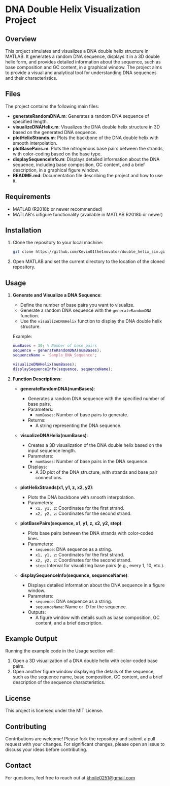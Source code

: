 
# DNA Double Helix Visualization Project

## Overview
This project simulates and visualizes a DNA double helix structure in MATLAB. It generates a random DNA sequence, displays it in a 3D double helix form, and provides detailed information about the sequence, such as base composition and GC content, in a graphical window. The project aims to provide a visual and analytical tool for understanding DNA sequences and their characteristics.

## Files
The project contains the following main files:
- **generateRandomDNA.m**: Generates a random DNA sequence of specified length.
- **visualizeDNAHelix.m**: Visualizes the DNA double helix structure in 3D based on the generated DNA sequence.
- **plotHelixStrands.m**: Plots the backbone of the DNA double helix with smooth interpolation.
- **plotBasePairs.m**: Plots the nitrogenous base pairs between the strands, with color-coding based on the base type.
- **displaySequenceInfo.m**: Displays detailed information about the DNA sequence, including base composition, GC content, and a brief description, in a graphical figure window.
- **README.md**: Documentation file describing the project and how to use it.

## Requirements
- MATLAB (R2018b or newer recommended)
- MATLAB's uifigure functionality (available in MATLAB R2018b or newer)

## Installation
1. Clone the repository to your local machine:
   ```bash
   git clone https://github.com/Kevin01the1novator/double_helix_sim.git
   ```
2. Open MATLAB and set the current directory to the location of the cloned repository.

## Usage
1. **Generate and Visualize a DNA Sequence**:
   - Define the number of base pairs you want to visualize.
   - Generate a random DNA sequence with the `generateRandomDNA` function.
   - Use the `visualizeDNAHelix` function to display the DNA double helix structure.
   
   Example:
   ```matlab
   numBases = 30; % Number of base pairs
   sequence = generateRandomDNA(numBases);
   sequenceName = 'Sample_DNA_Sequence';
   
   visualizeDNAHelix(numBases);
   displaySequenceInfo(sequence, sequenceName);
   ```

2. **Function Descriptions**:
   - **generateRandomDNA(numBases)**:
     - Generates a random DNA sequence with the specified number of base pairs.
     - Parameters:
       - `numBases`: Number of base pairs to generate.
     - Returns:
       - A string representing the DNA sequence.
     
   - **visualizeDNAHelix(numBases)**:
     - Creates a 3D visualization of the DNA double helix based on the input sequence length.
     - Parameters:
       - `numBases`: Number of base pairs in the DNA sequence.
     - Displays:
       - A 3D plot of the DNA structure, with strands and base pair connections.
     
   - **plotHelixStrands(x1, y1, z, x2, y2)**:
     - Plots the DNA backbone with smooth interpolation.
     - Parameters:
       - `x1, y1, z`: Coordinates for the first strand.
       - `x2, y2, z`: Coordinates for the second strand.
       
   - **plotBasePairs(sequence, x1, y1, z, x2, y2, step)**:
     - Plots base pairs between the DNA strands with color-coded lines.
     - Parameters:
       - `sequence`: DNA sequence as a string.
       - `x1, y1, z`: Coordinates for the first strand.
       - `x2, y2, z`: Coordinates for the second strand.
       - `step`: Interval for visualizing base pairs (e.g., every 1, 10, etc.).
       
   - **displaySequenceInfo(sequence, sequenceName)**:
     - Displays detailed information about the DNA sequence in a figure window.
     - Parameters:
       - `sequence`: DNA sequence as a string.
       - `sequenceName`: Name or ID for the sequence.
     - Outputs:
       - A figure window with details such as base composition, GC content, and a brief description.

## Example Output
Running the example code in the Usage section will:
1. Open a 3D visualization of a DNA double helix with color-coded base pairs.
2. Open another figure window displaying the details of the sequence, such as the sequence name, base composition, GC content, and a brief description of the sequence characteristics.

## License
This project is licensed under the MIT License. 

## Contributing
Contributions are welcome! Please fork the repository and submit a pull request with your changes. For significant changes, please open an issue to discuss your ideas before contributing.

## Contact
For questions, feel free to reach out at khoile0251@gmail.com

